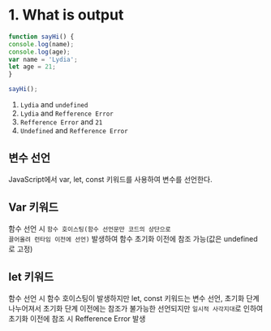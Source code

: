 # 1. What is output
```javascript
function sayHi() {
console.log(name);
console.log(age);
var name = 'Lydia';
let age = 21;
}

sayHi();
```
1. <code>Lydia</code> and <code>undefined</code>
2. <code>Lydia</code> and <code>Refference Error</code>
3. <code>Refference Error</code> and <code>21</code>
4. <code>Undefined</code> and <code>Refference Error</code>

## 변수 선언
  JavaScript에서 var, let, const 키워드를 사용하여 변수를 선언한다.
  
## Var 키워드
  함수 선언 시 <code>함수 호이스팅(함수 선언문만 코드의 상단으로 끌어올려 런타임 이전에 선언)</code> 발생하여 함수 초기화 이전에 참조 가능(값은 undefined로 고정)
  
## let 키워드
함수 선언 시 함수 호이스팅이 발생하지만 let, const 키워드는 변수 선언, 초기화 단계 나누어져서 초기화 단계 이전에는 참조가 불가능한 선언되지만 <code>일시적 사각지대</code>로 인하여 초기화 이전에 참조 시 Refference Error 발생


